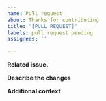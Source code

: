 ```yaml
---
name: Pull request
about: Thanks for contributing
title: "[PULL REQUEST]"
labels: pull request pending
assignees: ''

---
```


**Related issue.**
<!-- Insert the URL or '#n' (n being the number) -->


**Describe the changes**
<!-- A clear and concise description of what you did. -->


**Additional context**
<!-- Add any other context or screenshots to preview the changes made to the graphical interface. -->
